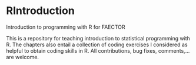 # RIntroduction
Introduction to programming with R for FAECTOR


This is a repository for teaching introduction to statistical programming with R. The chapters also entail a collection of coding exercises I considered as helpful to obtain coding skills in R. All contributions, bug fixes, comments,... are welcome.
